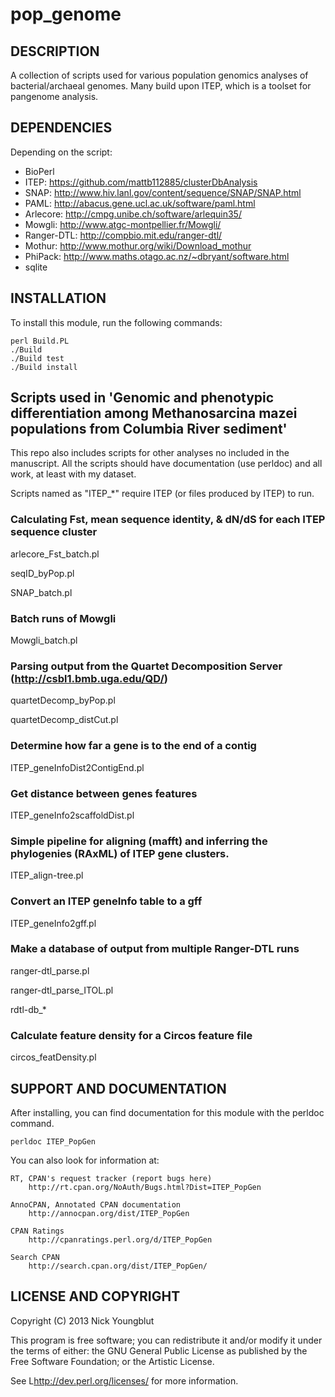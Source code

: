 # pop_genome

## DESCRIPTION

A collection of scripts used for various population genomics analyses of bacterial/archaeal genomes.
Many build upon ITEP, which is a toolset for pangenome analysis. 

## DEPENDENCIES

Depending on the script:

* BioPerl 
* ITEP: https://github.com/mattb112885/clusterDbAnalysis
* SNAP: http://www.hiv.lanl.gov/content/sequence/SNAP/SNAP.html
* PAML: http://abacus.gene.ucl.ac.uk/software/paml.html
* Arlecore: http://cmpg.unibe.ch/software/arlequin35/
* Mowgli: http://www.atgc-montpellier.fr/Mowgli/
* Ranger-DTL: http://compbio.mit.edu/ranger-dtl/
* Mothur: http://www.mothur.org/wiki/Download_mothur
* PhiPack: http://www.maths.otago.ac.nz/~dbryant/software.html
* sqlite


## INSTALLATION

To install this module, run the following commands:
	
	perl Build.PL
	./Build
	./Build test
	./Build install

## Scripts used in 'Genomic and phenotypic differentiation among Methanosarcina mazei populations from Columbia River sediment'

This repo also includes scripts for other analyses no included in the manuscript.
All the scripts should have documentation (use perldoc) and all work, at least
with my dataset.

Scripts named as "ITEP_*" require ITEP (or files produced by ITEP) to run.

### Calculating Fst, mean sequence identity, & dN/dS for each ITEP sequence cluster

arlecore_Fst_batch.pl

seqID_byPop.pl

SNAP_batch.pl

### Batch runs of Mowgli

Mowgli_batch.pl

### Parsing output from the Quartet Decomposition Server (http://csbl1.bmb.uga.edu/QD/)

quartetDecomp_byPop.pl

quartetDecomp_distCut.pl

### Determine how far a gene is to the end of a contig

ITEP_geneInfoDist2ContigEnd.pl

### Get distance between genes features

ITEP_geneInfo2scaffoldDist.pl

### Simple pipeline for aligning (mafft) and inferring the phylogenies (RAxML) of ITEP gene clusters.

ITEP_align-tree.pl

### Convert an ITEP geneInfo table to a gff

ITEP_geneInfo2gff.pl

### Make a database of output from multiple Ranger-DTL runs

ranger-dtl_parse.pl

ranger-dtl_parse_ITOL.pl

rdtl-db_*

### Calculate feature density for a Circos feature file

circos_featDensity.pl


## SUPPORT AND DOCUMENTATION

After installing, you can find documentation for this module with the
perldoc command.

    perldoc ITEP_PopGen

You can also look for information at:

    RT, CPAN's request tracker (report bugs here)
        http://rt.cpan.org/NoAuth/Bugs.html?Dist=ITEP_PopGen

    AnnoCPAN, Annotated CPAN documentation
        http://annocpan.org/dist/ITEP_PopGen

    CPAN Ratings
        http://cpanratings.perl.org/d/ITEP_PopGen

    Search CPAN
        http://search.cpan.org/dist/ITEP_PopGen/


## LICENSE AND COPYRIGHT

Copyright (C) 2013 Nick Youngblut

This program is free software; you can redistribute it and/or modify it
under the terms of either: the GNU General Public License as published
by the Free Software Foundation; or the Artistic License.

See L<http://dev.perl.org/licenses/> for more information.

